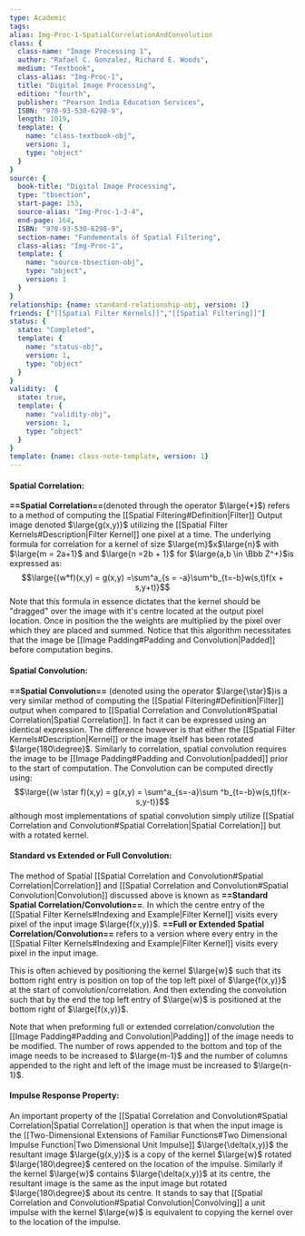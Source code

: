 ```yaml
---
type: Academic
tags:
alias: Img-Proc-1-SpatialCorrelationAndConvolution
class: {
  class-name: "Image Processing 1",
  author: "Rafael C. Gonzalez, Richard E. Woods",
  medium: "Textbook",
  class-alias: "Img-Proc-1",
  title: "Digital Image Processing",
  edition: "fourth",
  publisher: "Pearson India Education Services",
  ISBN: "978-93-530-6298-9",
  length: 1019,
  template: {
    name: "class-textbook-obj",
    version: 1,
    type: "object"
  }
}
source: {
  book-title: "Digital Image Processing",
  type: "tbsection",
  start-page: 153,
  source-alias: "Img-Proc-1-3-4",
  end-page: 164,
  ISBN: "978-93-530-6298-9",
  section-name: "Fundementals of Spatial Filtering",
  class-alias: "Img-Proc-1",
  template: {
    name: "source-tbsection-obj",
    type: "object",
    version: 1
  }
}
relationship: {name: standard-relationship-obj, version: 1}
friends: ["[[Spatial Filter Kernels]]","[[Spatial Filtering]]"]
status: {
  state: "Completed",
  template: {
    name: "status-obj",
    version: 1,
    type: "object"
  }
}
validity:  {
  state: true,
  template: {
    name: "validity-obj",
    version: 1,
    type: "object"
  }
}
template: {name: class-note-template, version: 1}
---
```

#### Spatial Correlation:
**==Spatial Correlation==**(denoted through the operator $\large{*}$) refers to a method of computing the [[Spatial Filtering#Definition|Filter]] Output image denoted $\large{g(x,y)}$ utilizing the [[Spatial Filter Kernels#Description|Filter Kernel]] one pixel at a time. The underlying formula for correlation for a kernel of size $\large{m}$x$\large{n}$ with $\large{m = 2a+1}$ and $\large{n =2b + 1}$ for $\large{a,b \in \Bbb Z^+}$is expressed as: $$\large{(w*f)(x,y) = g(x,y) =\sum^a_{s = -a}\sum^b_{t=-b}w(s,t)f(x + s,y+t)}$$
Note that this formula in essence dictates that the kernel should be "dragged" over the image with it's centre located at the output pixel location. Once in position the the weights are multiplied by the pixel over which they are placed and summed. Notice that this algorithm necessitates that the image be [[Image Padding#Padding and Convolution|Padded]] before computation begins. 

#### Spatial Convolution: 
**==Spatial Convolution==** (denoted using the operator $\large{\star}$)is a very similar method of computing the [[Spatial Filtering#Definition|Filter]] output when compared to [[Spatial Correlation and Convolution#Spatial Correlation|Spatial Correlation]]. In fact it can be expressed using an identical expression. The difference however is that either the [[Spatial Filter Kernels#Description|Kernel]] or the image itself has been rotated $\large{180\degree}$. Similarly to correlation, spatial convolution requires the image to be [[Image Padding#Padding and Convolution|padded]] prior to the start of computation. 
The Convolution can be computed directly using: 
$$\large{(w \star f)(x,y) = g(x,y) = \sum^a_{s=-a}\sum
^b_{t=-b}w(s,t)f(x-s,y-t)}$$
although most implementations of spatial convolution simply utilize [[Spatial Correlation and Convolution#Spatial Correlation|Spatial Correlation]] but with a rotated kernel. 
#### Standard vs Extended or Full Convolution:
The method of Spatial [[Spatial Correlation and Convolution#Spatial Correlation|Correlation]] and [[Spatial Correlation and Convolution#Spatial Convolution|Convolution]] discussed above is known as **==Standard Spatial Correlation/Convolution==**. In which the centre entry of the [[Spatial Filter Kernels#Indexing and Example|Filter Kernel]] visits every pixel of the input image $\large{f(x,y)}$. **==Full or Extended Spatial Correlation/Convolution==** refers to a version where every entry in the [[Spatial Filter Kernels#Indexing and Example|Filter Kernel]] visits every pixel in the input image.

This is often achieved by positioning the kernel $\large{w}$ such that its bottom right entry is position on top of the top left pixel of $\large{f(x,y)}$ at the start of convolution/correlation. And then extending the convolution such that by the end the top left entry of $\large{w}$ is positioned at the bottom right of $\large{f(x,y)}$.

Note that when preforming full or extended correlation/convolution the [[Image Padding#Padding and Convolution|Padding]] of the image needs to be modified. The number of rows appended to the bottom and top of the image needs to be increased to $\large{m-1}$ and the number of columns appended to the right and left of the image must be increased to $\large{n-1}$.

#### Impulse Response Property: 
An important property of the [[Spatial Correlation and Convolution#Spatial Correlation|Spatial Correlation]] operation is that when the input image is the [[Two-Dimensional Extensions of Familiar Functions#Two Dimensional Impulse Function|Two Dimensional Unit Impulse]] $\large{\delta(x,y)}$ the resultant image $\large{g(x,y)}$ is a copy of the kernel $\large{w}$ rotated $\large{180\degree}$ centered on the location of the impulse. Similarly if the kernel $\large{w}$ contains $\large{\delta(x,y)}$ at its centre, the resultant image is the same as the input image but rotated $\large{180\degree}$ about its centre.
It stands to say that [[Spatial Correlation and Convolution#Spatial Convolution|Convolving]] a unit impulse with the kernel $\large{w}$ is equivalent to copying the kernel over to the location of the impulse. 